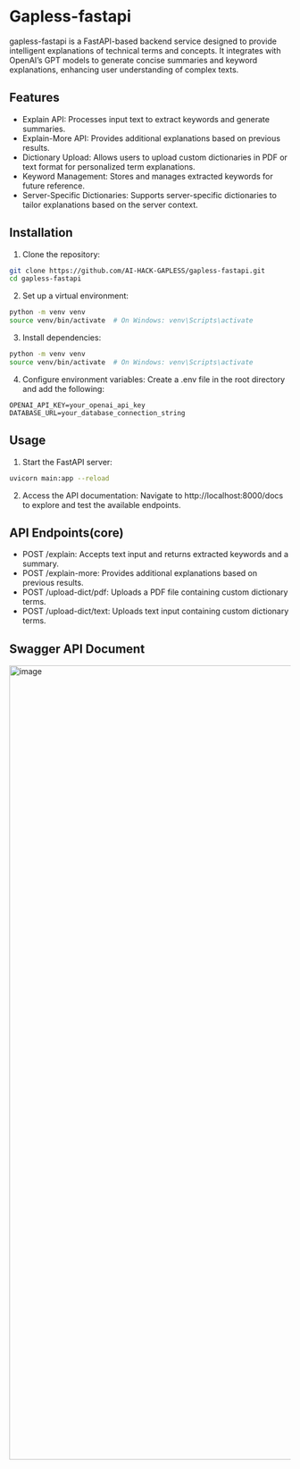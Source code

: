 # Gapless-fastapi

gapless-fastapi is a FastAPI-based backend service designed to provide intelligent explanations of technical terms and concepts. It integrates with OpenAI’s GPT models to generate concise summaries and keyword explanations, enhancing user understanding of complex texts.


## Features
- Explain API: Processes input text to extract keywords and generate summaries.
- Explain-More API: Provides additional explanations based on previous results.
- Dictionary Upload: Allows users to upload custom dictionaries in PDF or text format for personalized term explanations.
- Keyword Management: Stores and manages extracted keywords for future reference.
- Server-Specific Dictionaries: Supports server-specific dictionaries to tailor explanations based on the server context.

## Installation
1. Clone the repository:
```bash
git clone https://github.com/AI-HACK-GAPLESS/gapless-fastapi.git
cd gapless-fastapi
```
2. Set up a virtual environment:
```bash
python -m venv venv
source venv/bin/activate  # On Windows: venv\Scripts\activate
```
3. Install dependencies:
```bash
python -m venv venv
source venv/bin/activate  # On Windows: venv\Scripts\activate
```
4.	Configure environment variables:
Create a .env file in the root directory and add the following:
```env
OPENAI_API_KEY=your_openai_api_key
DATABASE_URL=your_database_connection_string
```
## Usage
1. Start the FastAPI server:
```bash
uvicorn main:app --reload
```
2. Access the API documentation:
Navigate to http://localhost:8000/docs to explore and test the available endpoints.

## API Endpoints(core)
- POST /explain: Accepts text input and returns extracted keywords and a summary.
- POST /explain-more: Provides additional explanations based on previous results.
- POST /upload-dict/pdf: Uploads a PDF file containing custom dictionary terms.
- POST /upload-dict/text: Uploads text input containing custom dictionary terms.

## Swagger API Document
<img width="1423" alt="image" src="https://github.com/user-attachments/assets/b9adc878-3463-4110-a679-72e57e2c9bb8" />



   

